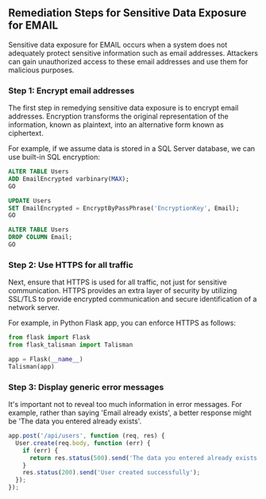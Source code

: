 

## Remediation Steps for Sensitive Data Exposure for EMAIL

Sensitive data exposure for EMAIL occurs when a system does not adequately protect sensitive information such as email addresses. Attackers can gain unauthorized access to these email addresses and use them for malicious purposes.

### Step 1: Encrypt email addresses
The first step in remedying sensitive data exposure is to encrypt email addresses. Encryption transforms the original representation of the information, known as plaintext, into an alternative form known as ciphertext. 

For example, if we assume data is stored in a SQL Server database, we can use built-in SQL encryption:

```sql
ALTER TABLE Users
ADD EmailEncrypted varbinary(MAX);
GO

UPDATE Users
SET EmailEncrypted = EncryptByPassPhrase('EncryptionKey', Email);
GO

ALTER TABLE Users
DROP COLUMN Email;
GO
```
### Step 2: Use HTTPS for all traffic
Next, ensure that HTTPS is used for all traffic, not just for sensitive communication. HTTPS provides an extra layer of security by utilizing SSL/TLS to provide encrypted communication and secure identification of a network server.

For example, in Python Flask app, you can enforce HTTPS as follows:

```python
from flask import Flask
from flask_talisman import Talisman

app = Flask(__name__)
Talisman(app)
```

### Step 3: Display generic error messages
It's important not to reveal too much information in error messages. For example, rather than saying 'Email already exists', a better response might be 'The data you entered already exists'.

```javascript
app.post('/api/users', function (req, res) {
  User.create(req.body, function (err) {
    if (err) {
      return res.status(500).send('The data you entered already exists');
    }
    res.status(200).send('User created successfully');
  });
});
```